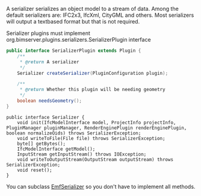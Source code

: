 A serializer serializes an object model to a stream of data. Among the default serializers are: IFC2x3, IfcXml, CityGML and others. Most serializers will output a textbased format but that is not required.

Serializer plugins must implement org.bimserver.plugins.serializers.SerializerPlugin interface
```java
public interface SerializerPlugin extends Plugin {
	/**
	 * @return A serializer
	 */
	Serializer createSerializer(PluginConfiguration plugin);

	/**
	 * @return Whether this plugin will be needing geometry
	 */
	boolean needsGeometry();
}
```

```
public interface Serializer {
	void init(IfcModelInterface model, ProjectInfo projectInfo, PluginManager pluginManager, RenderEnginePlugin renderEnginePlugin, boolean normalizeOids) throws SerializerException;
	void writeToFile(File file) throws SerializerException;
	byte[] getBytes();
	IfcModelInterface getModel();
	InputStream getInputStream() throws IOException;
	void writeToOutputStream(OutputStream outputStream) throws SerializerException;
	void reset();
}
```

You can subclass [EmfSerializer](../blob/master/Shared/src/org/bimserver/plugins/serializers/EmfSerializer.java?source=c) so you don't have to implement all methods.